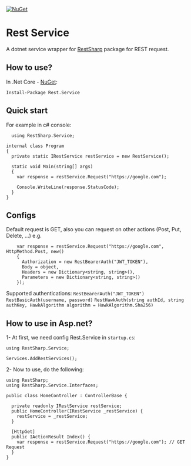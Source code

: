 [![NuGet](https://img.shields.io/nuget/v/Rest.Service.svg)](https://www.nuget.org/packages/Rest.Service/)
# Rest Service
A dotnet service wrapper for [RestSharp](https://github.com/restsharp/RestSharp) package for REST request.

## How to use?
In .Net Core - [NuGet](https://www.nuget.org/packages/Rest.Service):
```
Install-Package Rest.Service
```

## Quick start
For example in c# console:
```
  using RestSharp.Service;
```
```
internal class Program
{
  private static IRestService restService = new RestService();
  
  static void Main(string[] args)
  {
    var response = restService.Request("https://google.com");
      
    Console.WriteLine(response.StatusCode);
  }
}
```
## Configs
Default request is GET, also you can request on other actions (Post, Put, Delete, ...) e.g.
```
    var response = restService.Request("https://google.com", HttpMethod.Post, new()
    {
      Authorization = new RestBearerAuth("JWT_TOKEN"),
      Body = object,
      Headers = new Dictionary<string, string>(),
      Parameters = new Dictionary<string, string>()
    });
```
Supported authentications:
`RestBearerAuth("JWT_TOKEN")`
`RestBasicAuth(username, password)`
`RestHawkAuth(string authId, string authKey, HawkAlgorithm algorithm = HawkAlgorithm.Sha256)`

## How to use in Asp.net?
1- At first, we need config Rest.Service in `startup.cs`:
```
using RestSharp.Service;
```
```
Services.AddRestServices();
```

2- Now to use, do the following:
```
using RestSharp;
using RestSharp.Service.Interfaces;
```
```
public class HomeController : ControllerBase {

  private readonly IRestService restService;
  public HomeController(IRestService _restService) {
    restService = _restService;
  }
  
  [HttpGet]
  public IActionResult Index() {
    var response = restService.Request("https://google.com"); // GET Request
  }
}
```
